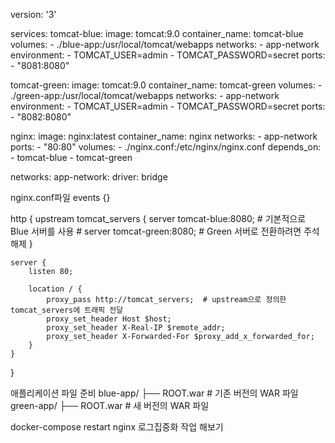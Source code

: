 version: '3'

services:
  tomcat-blue:
    image: tomcat:9.0
    container_name: tomcat-blue
    volumes:
      - ./blue-app:/usr/local/tomcat/webapps
    networks:
      - app-network
    environment:
      - TOMCAT_USER=admin
      - TOMCAT_PASSWORD=secret
    ports:
      - "8081:8080"

  tomcat-green:
    image: tomcat:9.0
    container_name: tomcat-green
    volumes:
      - ./green-app:/usr/local/tomcat/webapps
    networks:
      - app-network
    environment:
      - TOMCAT_USER=admin
      - TOMCAT_PASSWORD=secret
    ports:
      - "8082:8080"

  nginx:
    image: nginx:latest
    container_name: nginx
    networks:
      - app-network
    ports:
      - "80:80"
    volumes:
      - ./nginx.conf:/etc/nginx/nginx.conf
    depends_on:
      - tomcat-blue
      - tomcat-green

networks:
  app-network:
    driver: bridge


nginx.conf파일
events {}

http {
    upstream tomcat_servers {
        server tomcat-blue:8080;  # 기본적으로 Blue 서버를 사용
        # server tomcat-green:8080;  # Green 서버로 전환하려면 주석 해제
    }

    server {
        listen 80;

        location / {
            proxy_pass http://tomcat_servers;  # upstream으로 정의한 tomcat_servers에 트래픽 전달
            proxy_set_header Host $host;
            proxy_set_header X-Real-IP $remote_addr;
            proxy_set_header X-Forwarded-For $proxy_add_x_forwarded_for;
        }
    }
}

애플리케이션 파일 준비
blue-app/
  ├── ROOT.war  # 기존 버전의 WAR 파일
green-app/
  ├── ROOT.war  # 새 버전의 WAR 파일



docker-compose restart nginx
로그집중화 작업 해보기
